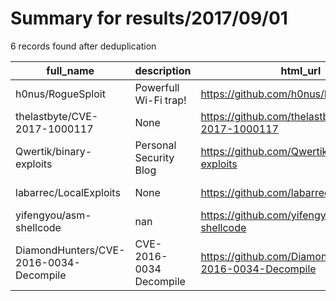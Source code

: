 
# Summary for results/2017/09/01
    
6 records found after deduplication

| full_name | description | html_url | matched_list | matched_count | pushed_at | size | stargazers_count | language | forks_count |
|----------------------------------------|-------------------------|-----------------------------------------------------------|----------------|-----------------|---------------------------|--------|--------------------|------------|---------------|
| h0nus/RogueSploit | Powerfull Wi-Fi trap! | https://github.com/h0nus/RogueSploit | ['sploit'] | 1 | 2017-09-01 21:15:22+00:00 | 253 | 265 | Shell | 57 |
| thelastbyte/CVE-2017-1000117 | None | https://github.com/thelastbyte/CVE-2017-1000117 | ['cve-2'] | 1 | 2017-09-01 22:08:25+00:00 | 17 | 0 | Shell | 0 |
| Qwertik/binary-exploits | Personal Security Blog | https://github.com/Qwertik/binary-exploits | ['exploit'] | 1 | 2017-09-01 15:40:26+00:00 | 4 | 0 | | 0 |
| labarrec/LocalExploits | None | https://github.com/labarrec/LocalExploits | ['exploit'] | 1 | 2017-09-01 07:27:45+00:00 | 4 | 0 | Python | 0 |
| yifengyou/asm-shellcode | nan | https://github.com/yifengyou/asm-shellcode | ['shellcode'] | 1 | 2017-09-01 09:18:39+00:00 | 23 | 0 | Assembly | 0 |
| DiamondHunters/CVE-2016-0034-Decompile | CVE-2016-0034 Decompile | https://github.com/DiamondHunters/CVE-2016-0034-Decompile | ['cve-2'] | 1 | 2017-09-01 04:17:22+00:00 | 20 | 0 | C# | 0 |
